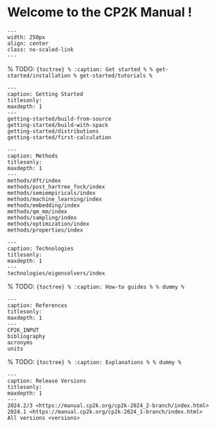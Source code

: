 # Welcome to the CP2K Manual !

```{image} _static/cp2k_manual_logo.png
---
width: 250px
align: center
class: no-scaled-link
---
```

% TODO: `{toctree} % :caption: Get started % % get-started/installation % get-started/tutorials % `

```{toctree}
---
caption: Getting Started
titlesonly:
maxdepth: 1
---
getting-started/build-from-source
getting-started/build-with-spack
getting-started/distributions
getting-started/first-calculation
```

```{toctree}
---
caption: Methods
titlesonly:
maxdepth: 1
---
methods/dft/index
methods/post_hartree_fock/index
methods/semiempiricals/index
methods/machine_learning/index
methods/embedding/index
methods/qm_mm/index
methods/sampling/index
methods/optimization/index
methods/properties/index
```

```{toctree}
---
caption: Technologies
titlesonly:
maxdepth: 1
---
technologies/eigensolvers/index
```

% TODO: `{toctree} % :caption: How-to guides % % dummy % `

```{toctree}
---
caption: References
titlesonly:
maxdepth: 1
---
CP2K_INPUT
bibliography
acronyms
units
```

% TODO: `{toctree} % :caption: Explanations % % dummy % `

```{toctree}
---
caption: Release Versions
titlesonly:
maxdepth: 1
---
2024.2/3 <https://manual.cp2k.org/cp2k-2024_2-branch/index.html>
2024.1 <https://manual.cp2k.org/cp2k-2024_1-branch/index.html>
All versions <versions>
```
